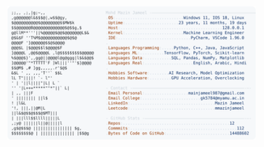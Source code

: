 <picture>
  <source srcset="https://raw.githubusercontent.com/mmazinjameel/mmazinjameel/main/dark_mode.svg?v=1761308472" media="(prefers-color-scheme: dark)">
  <img src="https://raw.githubusercontent.com/mmazinjameel/mmazinjameel/main/light_mode.svg?v=1761308472">
</picture>
